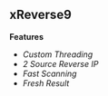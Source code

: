 ## xReverse9

  **Features**
  
  - _Custom Threading_
  - _2 Source Reverse IP_
  - _Fast Scanning_
  - _Fresh Result_
